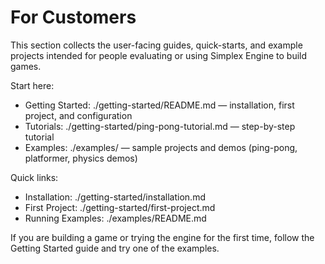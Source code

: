 # For Customers

This section collects the user-facing guides, quick-starts, and example projects intended for people evaluating or using Simplex Engine to build games.

Start here:

- Getting Started: ./getting-started/README.md — installation, first project, and configuration
- Tutorials: ./getting-started/ping-pong-tutorial.md — step-by-step tutorial
- Examples: ./examples/ — sample projects and demos (ping-pong, platformer, physics demos)

Quick links:
- Installation: ./getting-started/installation.md
- First Project: ./getting-started/first-project.md
- Running Examples: ./examples/README.md

If you are building a game or trying the engine for the first time, follow the Getting Started guide and try one of the examples.
